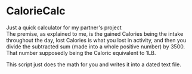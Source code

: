 # CalorieCalc

Just a quick calculator for my partner's project  
The premise, as explained to me, is the gained Calories being the intake throughout the day, lost Calories is what you lost in activity, and then you divide the subtracted sum (made into a whole positive number) by 3500. That number supposedly being the Caloric equivalent to 1LB. 
  
This script just does the math for you and writes it into a dated text file.  
